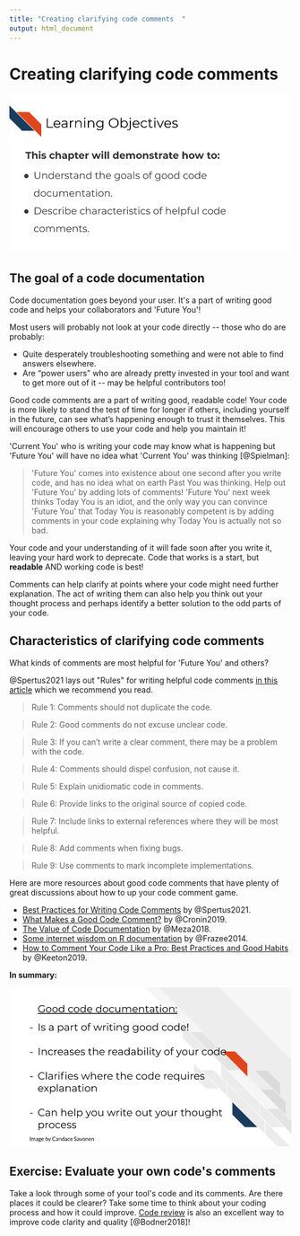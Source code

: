 ```yaml
---
title: "Creating clarifying code comments  "
output: html_document
---
```




# Creating clarifying code comments

<img src="resources/images/08-code_comments_files/figure-html//1cd434bkLer_CJ04GzpsZwzeEA9gjc5Ho6QimiHPbyEg_gd422c5de97_0_54.png" title="This chapter will demonstrate how to: Understand the goals of good code documentation. Describe characteristics of helpful code comments." alt="This chapter will demonstrate how to: Understand the goals of good code documentation. Describe characteristics of helpful code comments."  />

## The goal of a code documentation

Code documentation goes beyond your user. It's a part of writing good code and helps your collaborators and 'Future You'!

Most users will probably not look at your code directly -- those who do are probably:

- Quite desperately troubleshooting something and were not able to find answers elsewhere.
- Are “power users” who are already pretty invested in your tool and want to get more out of it -- may be helpful contributors too!

Good code comments are a part of writing good, readable code! Your code is more likely to stand the test of time for longer if others, including yourself in the future, can see what’s happening enough to trust it themselves. This will encourage others to use your code and help you maintain it!

'Current You' who is writing your code may know what is happening but 'Future You' will have no idea what 'Current You' was thinking [@Spielman]:

> 'Future You' comes into existence about one second after you write code, and has no idea what on earth Past You was thinking. Help out 'Future You' by adding lots of comments! 'Future You' next week thinks Today You is an idiot, and the only way you can convince 'Future You' that Today You is reasonably competent is by adding comments in your code explaining why Today You is actually not so bad.

Your code and your understanding of it will fade soon after you write it, leaving your hard work to deprecate. Code that works is a start, but **readable** AND working code is best!

Comments can help clarify at points where your code might need further explanation. The act of writing them can also help you think out your thought process and perhaps identify a better solution to the odd parts of your code.

## Characteristics of clarifying code comments

What kinds of comments are most helpful for 'Future You' and others?

@Spertus2021 lays out "Rules" for writing helpful code comments [in this article](https://stackoverflow.blog/2021/07/05/best-practices-for-writing-code-comments/) which we recommend you read.

> Rule 1: Comments should not duplicate the code.

> Rule 2: Good comments do not excuse unclear code.

> Rule 3: If you can’t write a clear comment, there may be a problem with the code.

> Rule 4: Comments should dispel confusion, not cause it.

> Rule 5: Explain unidiomatic code in comments.

> Rule 6: Provide links to the original source of copied code.

> Rule 7: Include links to external references where they will be most helpful.

> Rule 8: Add comments when fixing bugs.

> Rule 9: Use comments to mark incomplete implementations.

Here are more resources about good code comments that have plenty of great discussions about how to up your code comment game.

- [Best Practices for Writing Code Comments](https://stackoverflow.blog/2021/07/05/best-practices-for-writing-code-comments/) by @Spertus2021.
- [What Makes a Good Code Comment?](https://itnext.io/what-makes-a-good-code-comment-5267debd2c24) by @Cronin2019.  
- [The Value of Code Documentation](https://www.olioapps.com/blog/the-value-of-code-documentation/) by @Meza2018.  
- [Some internet wisdom on R documentation](http://alyssafrazee.com/2014/04/20/rdocs.html) by @Frazee2014.  
- [How to Comment Your Code Like a Pro: Best Practices and Good Habits](https://www.elegantthemes.com/blog/wordpress/how-to-comment-your-code-like-a-pro-best-practices-and-good-habits) by @Keeton2019.  

**In summary:**

<img src="resources/images/08-code_comments_files/figure-html//1cd434bkLer_CJ04GzpsZwzeEA9gjc5Ho6QimiHPbyEg_gcdcbd8d802_0_132.png" title="Good code documentation: Is a part of writing good code! Increases the readability of your code. Clarify where the code requires explanation. Can help you write out your thought process." alt="Good code documentation: Is a part of writing good code! Increases the readability of your code. Clarify where the code requires explanation. Can help you write out your thought process."  />

## Exercise: Evaluate your own code's comments

Take a look through some of your tool's code and its comments. Are there places it could be clearer? Take some time to think about your coding process and how it could improve. [Code review](https://simpleprogrammer.com/why-code-reviews-make-better-code-teams/) is also an excellent way to improve code clarity and quality [@Bodner2018]!
